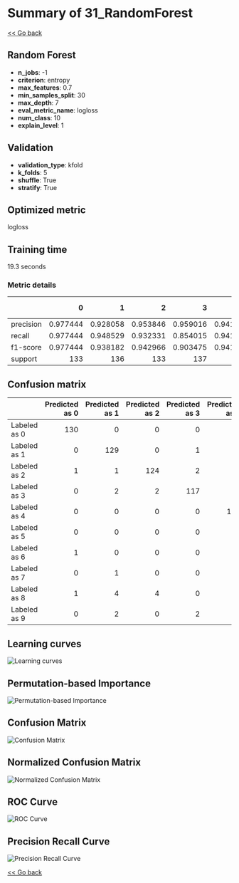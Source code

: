 # Summary of 31_RandomForest

[<< Go back](../README.md)


## Random Forest
- **n_jobs**: -1
- **criterion**: entropy
- **max_features**: 0.7
- **min_samples_split**: 30
- **max_depth**: 7
- **eval_metric_name**: logloss
- **num_class**: 10
- **explain_level**: 1

## Validation
 - **validation_type**: kfold
 - **k_folds**: 5
 - **shuffle**: True
 - **stratify**: True

## Optimized metric
logloss

## Training time

19.3 seconds

### Metric details
|           |          0 |          1 |          2 |          3 |          4 |          5 |          6 |          7 |          8 |          9 |   accuracy |   macro avg |   weighted avg |   logloss |
|:----------|-----------:|-----------:|-----------:|-----------:|-----------:|-----------:|-----------:|-----------:|-----------:|-----------:|-----------:|------------:|---------------:|----------:|
| precision |   0.977444 |   0.928058 |   0.953846 |   0.959016 |   0.941176 |   0.921986 |   0.992481 |   0.907143 |   0.852941 |   0.883212 |   0.930958 |    0.93173  |       0.931964 |  0.409467 |
| recall    |   0.977444 |   0.948529 |   0.932331 |   0.854015 |   0.941176 |   0.955882 |   0.970588 |   0.947761 |   0.885496 |   0.896296 |   0.930958 |    0.930952 |       0.930958 |  0.409467 |
| f1-score  |   0.977444 |   0.938182 |   0.942966 |   0.903475 |   0.941176 |   0.938628 |   0.981413 |   0.927007 |   0.868914 |   0.889706 |   0.930958 |    0.930891 |       0.931007 |  0.409467 |
| support   | 133        | 136        | 133        | 137        | 136        | 136        | 136        | 134        | 131        | 135        |   0.930958 | 1347        |    1347        |  0.409467 |


## Confusion matrix
|              |   Predicted as 0 |   Predicted as 1 |   Predicted as 2 |   Predicted as 3 |   Predicted as 4 |   Predicted as 5 |   Predicted as 6 |   Predicted as 7 |   Predicted as 8 |   Predicted as 9 |
|:-------------|-----------------:|-----------------:|-----------------:|-----------------:|-----------------:|-----------------:|-----------------:|-----------------:|-----------------:|-----------------:|
| Labeled as 0 |              130 |                0 |                0 |                0 |                2 |                0 |                0 |                0 |                1 |                0 |
| Labeled as 1 |                0 |              129 |                0 |                1 |                0 |                1 |                0 |                0 |                2 |                3 |
| Labeled as 2 |                1 |                1 |              124 |                2 |                0 |                0 |                0 |                2 |                1 |                2 |
| Labeled as 3 |                0 |                2 |                2 |              117 |                0 |                4 |                0 |                3 |                6 |                3 |
| Labeled as 4 |                0 |                0 |                0 |                0 |              128 |                2 |                0 |                3 |                3 |                0 |
| Labeled as 5 |                0 |                0 |                0 |                0 |                1 |              130 |                1 |                0 |                0 |                4 |
| Labeled as 6 |                1 |                0 |                0 |                0 |                2 |                0 |              132 |                0 |                1 |                0 |
| Labeled as 7 |                0 |                1 |                0 |                0 |                1 |                2 |                0 |              127 |                2 |                1 |
| Labeled as 8 |                1 |                4 |                4 |                0 |                1 |                0 |                0 |                2 |              116 |                3 |
| Labeled as 9 |                0 |                2 |                0 |                2 |                1 |                2 |                0 |                3 |                4 |              121 |

## Learning curves
![Learning curves](learning_curves.png)

## Permutation-based Importance
![Permutation-based Importance](permutation_importance.png)
## Confusion Matrix

![Confusion Matrix](confusion_matrix.png)


## Normalized Confusion Matrix

![Normalized Confusion Matrix](confusion_matrix_normalized.png)


## ROC Curve

![ROC Curve](roc_curve.png)


## Precision Recall Curve

![Precision Recall Curve](precision_recall_curve.png)



[<< Go back](../README.md)
